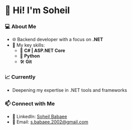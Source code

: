 # 👋 Hi! I'm Soheil

### 💻 About Me  
- 🌐 Backend developer with a focus on **.NET**  
- 🔧 My key skills:  
  - 🧰 **C# | ASP.NET Core**  
  - 🐍 **Python**  
  - 🛠 **Git**  

### 📈 Currently  
- Deepening my expertise in .NET tools and frameworks  

### 📫 Connect with Me  
- 🔗 LinkedIn: [Soheil Babaee](https://www.linkedin.com/in/soheil-babaee-2b8a29356/)  
- 📧 Email: [s.babaee.2002@gmail.com](mailto:s.babaee.2002@gmail.com)  
